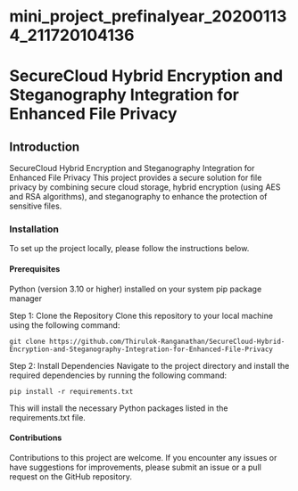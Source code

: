# mini_project_prefinalyear_202001134_211720104136


# SecureCloud Hybrid Encryption and Steganography Integration for Enhanced File Privacy

<h2>Introduction</h2>
<p>SecureCloud Hybrid Encryption and Steganography Integration for Enhanced File Privacy
This project provides a secure solution for file privacy by combining secure cloud storage, hybrid encryption (using AES and RSA algorithms), and steganography to enhance the protection of sensitive files.
</p>
<h3>Installation</h3>
To set up the project locally, please follow the instructions below.

<h4>Prerequisites</h4>
Python (version 3.10 or higher) installed on your system
pip package manager

Step 1: Clone the Repository
Clone this repository to your local machine using the following command:

```git clone https://github.com/Thirulok-Ranganathan/SecureCloud-Hybrid-Encryption-and-Steganography-Integration-for-Enhanced-File-Privacy```
  
Step 2: Install Dependencies
Navigate to the project directory and install the required dependencies by running the following command:

```pip install -r requirements.txt```

This will install the necessary Python packages listed in the requirements.txt file.

<h4>Contributions</h4>
Contributions to this project are welcome. If you encounter any issues or have suggestions for improvements, please submit an issue or a pull request on the GitHub repository.
